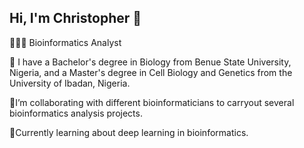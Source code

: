 ## Hi, I'm Christopher 👋

👨🏾‍💻 Bioinformatics Analyst

🧬 I have a Bachelor's degree in Biology from Benue State University, Nigeria, and a Master's degree in Cell Biology and Genetics from the University of Ibadan, Nigeria.

🤝I’m collaborating with different bioinformaticians to carryout several bioinformatics analysis projects.

🧠Currently learning about deep learning in bioinformatics.

